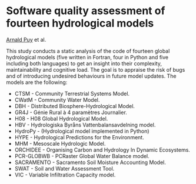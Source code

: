 
# Software quality assessment of fourteen hydrological models

[Arnald Puy](https://www.arnaldpuy.com/) et al.

This study conducts a static analysis of the code of fourteen global hydrological models (five written in
Fortran, four in Python and five including both languages) to get an insight into their complexity,
maintainability and cognitive load. The goal is to appraise the risk of bugs and of 
introducing undesired behaviours in future model updates. The models are the following:

* CTSM - Community Terrestrial Systems Model.    
* CWatM - Community Water Model.      
* DBH - Distributed Biosphere-Hydrological Model.
* GR4J - Génie Rural à 4 paramètres Journalier.       
* H08 - H08 Global Hydrological Model.
* HBV - Hydrologiska Byråns Vattenbalansavdelning model.      
* HydroPy - (Hydrological model implemented in Python) 
* HYPE - Hydrological Predictions for the Environment.
* MHM - Mesoscale Hydrologic Model.       
* ORCHIDEE - Organising Carbon and Hydrology In Dynamic Ecosystems. 
* PCR-GLOBWB - PCRaster Global Water Balance model.
* SACRAMENTO - Sacramento Soil Moisture Accounting Model.
* SWAT - Soil and Water Assessment Tool.  
* VIC - Variable Infiltration Capacity model.
